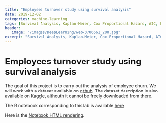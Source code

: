 ```yaml
---
title: "Employees turnover study using survival analysis"
date: 2019-12-02
categories: machine-learning
tags: [Survival Analysis, Kaplan-Meier, Cox Proportional Hazard, AIC, Elastic Net]
header: 
   image: "/images/DeepLearning/web-3706561_200.jpg"
excerpt: "Survival Analysis, Kaplan-Meier, Cox Proportional Hazard, AIC, Elastic Net"
---
```


# Employees turnover study using survival analysis
The goal of this project is to carry out the analysis of employee churn. We will work with a dataset available on [github](https://github.com/ludovicbenistant/Management-Analytics/blob/master/HR/HR.csv). The dataset description is also available on [Kaggle](https://www.kaggle.com/c/employee-churn-prediction/data), althouth it cannot be freely downloaded from there.

The R notebook corresponding to this lab is available [here](https://github.com/cjlise/MachineLearning/blob/master/SurvivalAnalysis/SurvivalAnalysis-cjlise.Rmd).

Here is the [Notebook HTML rendering](http://htmlpreview.github.com/?https://github.com/cjlise/MachineLearning/blob/master/SurvivalAnalysis/SurvivalAnalysis-cjlise.html).  






